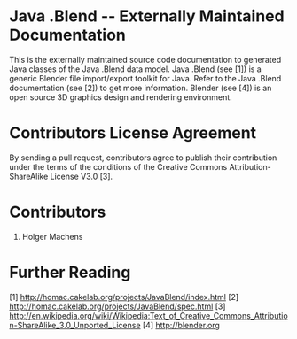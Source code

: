 # Java .Blend -- Externally Maintained Documentation
This is the externally maintained source code documentation
to generated Java classes of the Java .Blend data model.
Java .Blend (see [1]) is a generic Blender file import/export 
toolkit for Java. Refer to the Java .Blend documentation 
(see [2]) to get more information. Blender (see [4]) is an 
open source 3D graphics design and rendering environment.


# Contributors License Agreement
By sending a pull request, contributors agree to publish 
their contribution under the terms of the conditions of 
the Creative Commons Attribution-ShareAlike License V3.0 [3].


# Contributors
1. Holger Machens


# Further Reading
[1] http://homac.cakelab.org/projects/JavaBlend/index.html
[2] http://homac.cakelab.org/projects/JavaBlend/spec.html
[3] http://en.wikipedia.org/wiki/Wikipedia:Text_of_Creative_Commons_Attribution-ShareAlike_3.0_Unported_License
[4] http://blender.org